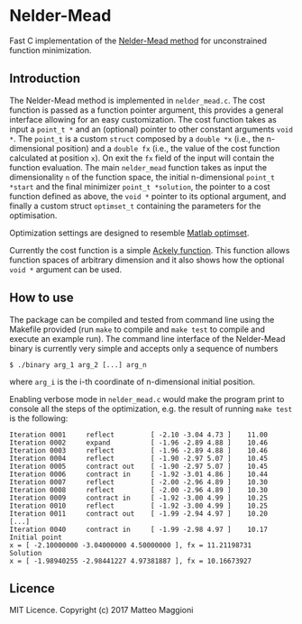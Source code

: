 # Nelder-Mead
Fast C implementation of the [Nelder-Mead method](http://en.wikipedia.org/wiki/Nelder%E2%80%93Mead_method) for unconstrained function minimization. 

## Introduction
The Nelder-Mead method is implemented in `nelder_mead.c`. The cost function is passed as a function pointer argument, this provides a general interface allowing for an easy customization. The cost function takes as input a `point_t *` and an (optional) pointer to other constant arguments `void *`. The `point_t` is a custom `struct` composed by a `double *x` (i.e., the n-dimensional position) and a `double fx` (i.e., the value of the cost function calculated at position `x`). On exit the `fx` field of the input will contain the function evaluation. The main `nelder_mead` function takes as input the dimensionality `n` of the function space, the initial n-dimensional `point_t *start` and the final minimizer `point_t *solution`, the pointer to a cost function defined as above, the `void *` pointer to its optional argument, and finally a custom struct `optimset_t` containing the parameters for the optimisation.

Optimization settings are designed to resemble [Matlab optimset](https://www.mathworks.com/help/matlab/ref/optimset.html).

Currently the cost function is a simple [Ackely function](http://www.sfu.ca/%7Essurjano/ackley.html). This function allows function spaces of arbitrary dimension and it also shows how the optional `void *` argument can be used.

## How to use
The package can be compiled and tested from command line using the Makefile provided (run `make` to compile and `make test` to compile and execute an example run). The command line interface of the Nelder-Mead binary is currently very simple and accepts only a sequence of numbers
```
$ ./binary arg_1 arg_2 [...] arg_n
```
where `arg_i` is the i-th coordinate of n-dimensional initial position.

Enabling verbose mode in `nelder_mead.c` would make the program print to console all the steps of the optimization, e.g. the result of running `make test` is the following:
```
Iteration 0001     reflect         [ -2.10 -3.04 4.73 ]    11.00 
Iteration 0002     expand          [ -1.96 -2.89 4.88 ]    10.46 
Iteration 0003     reflect         [ -1.96 -2.89 4.88 ]    10.46 
Iteration 0004     reflect         [ -1.90 -2.97 5.07 ]    10.45 
Iteration 0005     contract out    [ -1.90 -2.97 5.07 ]    10.45 
Iteration 0006     contract in     [ -1.92 -3.01 4.86 ]    10.44 
Iteration 0007     reflect         [ -2.00 -2.96 4.89 ]    10.30 
Iteration 0008     reflect         [ -2.00 -2.96 4.89 ]    10.30 
Iteration 0009     contract in     [ -1.92 -3.00 4.99 ]    10.25 
Iteration 0010     reflect         [ -1.92 -3.00 4.99 ]    10.25 
Iteration 0011     contract out    [ -1.99 -2.94 4.97 ]    10.20 
[...]
Iteration 0040     contract in     [ -1.99 -2.98 4.97 ]    10.17 
Initial point
x = [ -2.10000000 -3.04000000 4.50000000 ], fx = 11.21198731 
Solution
x = [ -1.98940255 -2.98441227 4.97381887 ], fx = 10.16673927 
``` 

## Licence
MIT Licence. Copyright (c) 2017 Matteo Maggioni
